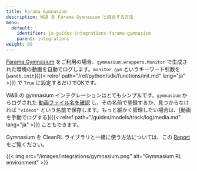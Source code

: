 ```yaml
---
title: Farama Gymnasium
description: W&B を Farama Gymnasium と統合する方法
menu:
  default:
    identifier: ja-guides-integrations-farama-gymnasium
    parent: integrations
weight: 90
---
```


[Farama Gymnasium](https://gymnasium.farama.org/#) をご利用の場合、`gymnasium.wrappers.Monitor` で生成された環境の動画を自動でログします。`monitor_gym` というキーワード引数を [`wandb.init`]({{< relref path="/ref/python/sdk/functions/init.md" lang="ja" >}}) で `True` に設定するだけでOKです。

W&B の gymnasium インテグレーションはとてもシンプルです。`gymnasium` からログされた [動画ファイル名を確認](https://github.com/wandb/wandb/blob/c5fe3d56b155655980611d32ef09df35cd336872/wandb/integration/gym/__init__.py#LL69C67-L69C67) し、その名前で登録するか、見つからなければ `"videos"` という名前で保存します。もっと細かく管理したい場合は、[動画を手動でログする]({{< relref path="/guides/models/track/log/media.md" lang="ja" >}}) こともできます。

Gymnasium を CleanRL ライブラリと一緒に使う方法については、この [Report](https://wandb.ai/raph-test/cleanrltest/reports/Mario-Bros-but-with-AI-Gymnasium-and-CleanRL---Vmlldzo0NTcxNTcw) をご覧ください。

{{< img src="/images/integrations/gymnasium.png" alt="Gymnasium RL environment" >}}